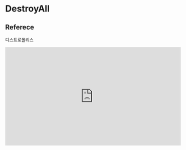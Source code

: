 # DestroyAll

## Referece    
디스트로폴리스   



<iframe width="560" height="315" src="https://www.youtube.com/embed/DTyrtblvkXI" title="YouTube video player" frameborder="0" allow="accelerometer; autoplay; clipboard-write; encrypted-media; gyroscope; picture-in-picture" allowfullscreen></iframe>
